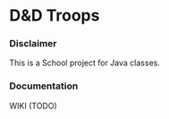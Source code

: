 # D&D Troops

### Disclaimer
This is a School project for Java classes.

### Documentation

WIKI (TODO)

